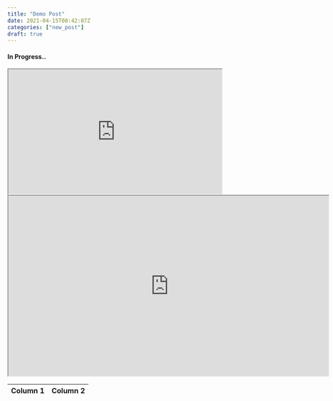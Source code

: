 ```yaml
---
title: "Demo Post"
date: 2021-04-15T08:42:07Z
categories: ["new_post"]
draft: true
---
```


#### **In Progress..**


<iframe width="480" height="280"
    src="https://www.youtube.com/embed/tgbNymZ7vqY">
</iframe>


<iframe width="720" height="405"
    src="https://www.youtube.com/embed/tgbNymZ7vqY">
</iframe>


  Column 1  |  Column 2  |
  -------------- |---------------- |
